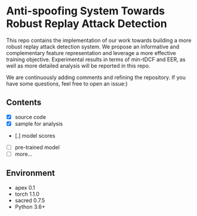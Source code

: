 # Anti-spoofing System Towards Robust Replay Attack Detection

This repo contains the implementation of our work towards building a more robust replay attack detection system. We propose an informative and  complementary feature representation and leverage a more effective training objective. Experimental results in terms of min-tDCF and EER, as well as more detailed analysis will be reported in this repo.

We are continuously adding comments and refining the repository. If you have some questions, feel free to open an issue:)

## Contents
- [x] source code 
- [x] sample for analysis
- [.] model scores
- [ ] pre-trained model
- [ ] more...

## Environment
+ apex   0.1
+ torch  1.1.0
+ sacred 0.7.5
+ Python 3.6+


